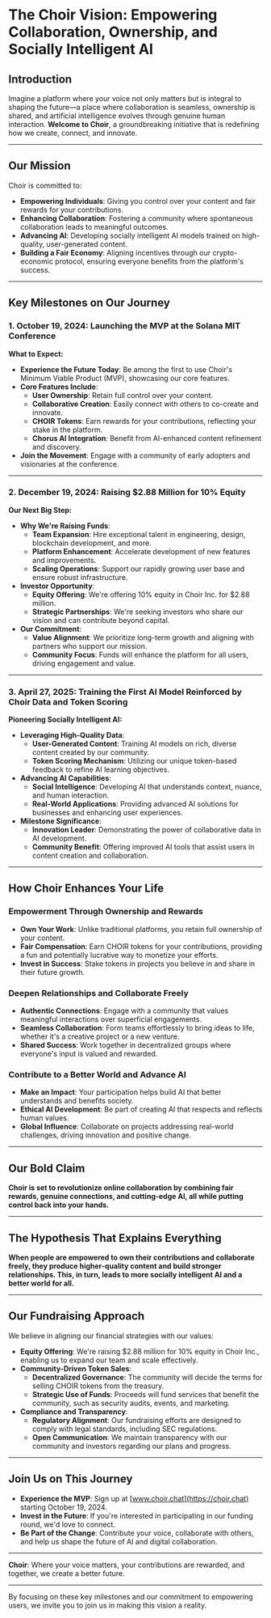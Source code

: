 # The Choir Vision: Empowering Collaboration, Ownership, and Socially Intelligent AI

## Introduction

Imagine a platform where your voice not only matters but is integral to shaping the future—a place where collaboration is seamless, ownership is shared, and artificial intelligence evolves through genuine human interaction. **Welcome to Choir**, a groundbreaking initiative that is redefining how we create, connect, and innovate.

---

## Our Mission

Choir is committed to:

- **Empowering Individuals**: Giving you control over your content and fair rewards for your contributions.
- **Enhancing Collaboration**: Fostering a community where spontaneous collaboration leads to meaningful outcomes.
- **Advancing AI**: Developing socially intelligent AI models trained on high-quality, user-generated content.
- **Building a Fair Economy**: Aligning incentives through our crypto-economic protocol, ensuring everyone benefits from the platform's success.

---

## Key Milestones on Our Journey

### **1. October 19, 2024: Launching the MVP at the Solana MIT Conference**

**What to Expect:**

- **Experience the Future Today**: Be among the first to use Choir's Minimum Viable Product (MVP), showcasing our core features.
- **Core Features Include**:
  - **User Ownership**: Retain full control over your content.
  - **Collaborative Creation**: Easily connect with others to co-create and innovate.
  - **CHOIR Tokens**: Earn rewards for your contributions, reflecting your stake in the platform.
  - **Chorus AI Integration**: Benefit from AI-enhanced content refinement and discovery.
- **Join the Movement**: Engage with a community of early adopters and visionaries at the conference.

---

### **2. December 19, 2024: Raising $2.88 Million for 10% Equity**

**Our Next Big Step:**

- **Why We're Raising Funds**:
  - **Team Expansion**: Hire exceptional talent in engineering, design, blockchain development, and more.
  - **Platform Enhancement**: Accelerate development of new features and improvements.
  - **Scaling Operations**: Support our rapidly growing user base and ensure robust infrastructure.
- **Investor Opportunity**:
  - **Equity Offering**: We're offering 10% equity in Choir Inc. for $2.88 million.
  - **Strategic Partnerships**: We're seeking investors who share our vision and can contribute beyond capital.
- **Our Commitment**:
  - **Value Alignment**: We prioritize long-term growth and aligning with partners who support our mission.
  - **Community Focus**: Funds will enhance the platform for all users, driving engagement and value.

---

### **3. April 27, 2025: Training the First AI Model Reinforced by Choir Data and Token Scoring**

**Pioneering Socially Intelligent AI:**

- **Leveraging High-Quality Data**:
  - **User-Generated Content**: Training AI models on rich, diverse content created by our community.
  - **Token Scoring Mechanism**: Utilizing our unique token-based feedback to refine AI learning objectives.
- **Advancing AI Capabilities**:
  - **Social Intelligence**: Developing AI that understands context, nuance, and human interaction.
  - **Real-World Applications**: Providing advanced AI solutions for businesses and enhancing user experiences.
- **Milestone Significance**:
  - **Innovation Leader**: Demonstrating the power of collaborative data in AI development.
  - **Community Benefit**: Offering improved AI tools that assist users in content creation and collaboration.

---

## How Choir Enhances Your Life

### **Empowerment Through Ownership and Rewards**

- **Own Your Work**: Unlike traditional platforms, you retain full ownership of your content.
- **Fair Compensation**: Earn CHOIR tokens for your contributions, providing a fun and potentially lucrative way to monetize your efforts.
- **Invest in Success**: Stake tokens in projects you believe in and share in their future growth.

### **Deepen Relationships and Collaborate Freely**

- **Authentic Connections**: Engage with a community that values meaningful interactions over superficial engagements.
- **Seamless Collaboration**: Form teams effortlessly to bring ideas to life, whether it's a creative project or a new venture.
- **Shared Success**: Work together in decentralized groups where everyone's input is valued and rewarded.

### **Contribute to a Better World and Advance AI**

- **Make an Impact**: Your participation helps build AI that better understands and benefits society.
- **Ethical AI Development**: Be part of creating AI that respects and reflects human values.
- **Global Influence**: Collaborate on projects addressing real-world challenges, driving innovation and positive change.

---

## Our Bold Claim

**Choir is set to revolutionize online collaboration by combining fair rewards, genuine connections, and cutting-edge AI, all while putting control back into your hands.**

---

## The Hypothesis That Explains Everything

**When people are empowered to own their contributions and collaborate freely, they produce higher-quality content and build stronger relationships. This, in turn, leads to more socially intelligent AI and a better world for all.**

---

## Our Fundraising Approach

We believe in aligning our financial strategies with our values:

- **Equity Offering**: We're raising $2.88 million for 10% equity in Choir Inc., enabling us to expand our team and scale effectively.
- **Community-Driven Token Sales**:
  - **Decentralized Governance**: The community will decide the terms for selling CHOIR tokens from the treasury.
  - **Strategic Use of Funds**: Proceeds will fund services that benefit the community, such as security audits, events, and marketing.
- **Compliance and Transparency**:
  - **Regulatory Alignment**: Our fundraising efforts are designed to comply with legal standards, including SEC regulations.
  - **Open Communication**: We maintain transparency with our community and investors regarding our plans and progress.

---

## Join Us on This Journey

- **Experience the MVP**: Sign up at [www.choir.chat](https://choir.chat) starting October 19, 2024.
- **Invest in the Future**: If you're interested in participating in our funding round, we'd love to connect.
- **Be Part of the Change**: Contribute your voice, collaborate with others, and help us shape the future of AI and digital collaboration.

---

**Choir**: Where your voice matters, your contributions are rewarded, and together, we create a better future.

---

By focusing on these key milestones and our commitment to empowering users, we invite you to join us in making this vision a reality.
